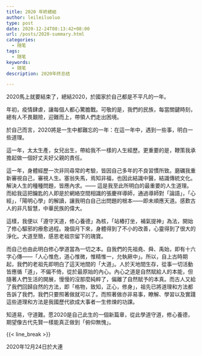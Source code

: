 ```yaml
---
title: 2020 年終總結
author: leileiluoluo
type: post
date: 2020-12-24T08:13:42+08:00
url: /posts/2020-summary.html
categories:
  - 随笔
tags:
  - 随笔
keywords:
  - 随笔
description: 2020年终总结

---
```

2020馬上就要結束了，總結2020，於國家於自己都是不平凡的一年。

年初，疫情肆虐，讓每個人都心驚膽戰。可敬的是，我們的民族，每當關鍵時刻，總有人不畏艱險，迎難而上，帶領人們走出困境。

於自己而言，2020將是一生中都難忘的一年：在這一年中，遇到一些事，明白一些道理。

這一年，太太生產，女兒出生，帶給我不一樣的人生經歷。更重要的是，鞭策我承擔起做一個好丈夫好父親的責任。

這一年，身體經歷一次非同尋常的考驗，皆因自己多年的不良習慣所致。磨礪我重新審視自己，審視人生。塞翁失馬，焉知非福，也因此結識中醫，結識傳統文化。解決人生的種種問題，皆應內求。—— 這是我至此所明白的最重要的人生道理。而給我這把鑰匙的人即是於網絡空間相識的張慶祥導師，通過導師對「論語」，「心經」，「陽明心學」的解讀，讓我明白自己出問題的根本——即未順應天道。感歎古人的非凡智慧，中華民族的偉大。

這樣，我便以「遵守天道，修心養德」為核，「站樁打坐，補氣提神」為法，開始了修心驅邪的療愈過程。幾個月下來，身體得到了不小的改善，心靈得到了很大的淨化。大道至簡，感恩老祖宗留下的瑰寶。

而自己也由此明白修心學道當為一切之本。自我們的先祖堯、舜、禹始，即有十六字心傳——「人心惟危，道心惟微，惟精惟一，允執厥中」。所以，自上古時期起，我們的老祖先即明白了這天地間的「大道」。人於天地間生存，從事一切活動皆應循「道」，不偏不倚，從於最原始的內心。內心之道是自然賦給人的本能，但隨著人們生活的開展，慢慢的沒那麼純粹了，偏離了自然賦予的本真。而古人又給了我們回歸自然的方法，即「格物，致知，正心，修身」，祖先已將道理和方法都告訴了我們，我們只要照著做就可以了。而照著做亦非易事，瞭解、學習以及實踐這些道理和方法是我國歷代欲成大事者一生修煉的功課。

知道易，守道難。愿2020是自己此生的一個新篇章，從此學道守道，修心養德，期望像古代先賢一樣能真正做到「俯仰無愧」。

{{< line_break >}}

2020年12月24日於大連
